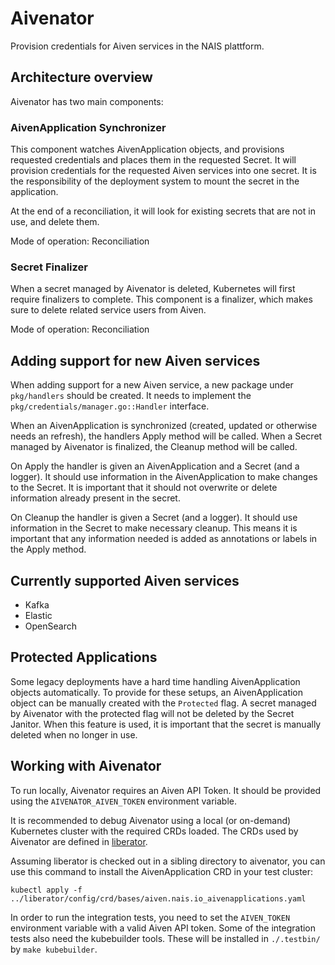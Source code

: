 Aivenator
=========

Provision credentials for Aiven services in the NAIS plattform.

Architecture overview
---------------------

Aivenator has two main components:

### AivenApplication Synchronizer

This component watches AivenApplication objects, and provisions requested credentials and places them in the requested Secret.
It will provision credentials for the requested Aiven services into one secret.
It is the responsibility of the deployment system to mount the secret in the application.

At the end of a reconciliation, it will look for existing secrets that are not in use, and delete them.

Mode of operation: Reconciliation

### Secret Finalizer

When a secret managed by Aivenator is deleted, Kubernetes will first require finalizers to complete.
This component is a finalizer, which makes sure to delete related service users from Aiven.

Mode of operation: Reconciliation

Adding support for new Aiven services
-------------------------------------

When adding support for a new Aiven service, a new package under `pkg/handlers` should be created.
It needs to implement the `pkg/credentials/manager.go::Handler` interface.

When an AivenApplication is synchronized (created, updated or otherwise needs an refresh), the handlers Apply method will be called.
When a Secret managed by Aivenator is finalized, the Cleanup method will be called.

On Apply the handler is given an AivenApplication and a Secret (and a logger).
It should use information in the AivenApplication to make changes to the Secret.
It is important that it should not overwrite or delete information already present in the secret.

On Cleanup the handler is given a Secret (and a logger).
It should use information in the Secret to make necessary cleanup.
This means it is important that any information needed is added as annotations or labels in the Apply method.


Currently supported Aiven services
----------------------------------

- Kafka
- Elastic
- OpenSearch

Protected Applications
----------------------

Some legacy deployments have a hard time handling AivenApplication objects automatically.
To provide for these setups, an AivenApplication object can be manually created with the `Protected` flag.
A secret managed by Aivenator with the protected flag will not be deleted by the Secret Janitor.
When this feature is used, it is important that the secret is manually deleted when no longer in use.

Working with Aivenator
----------------------

To run locally, Aivenator requires an Aiven API Token.
It should be provided using the `AIVENATOR_AIVEN_TOKEN` environment variable.

It is recommended to debug Aivenator using a local (or on-demand) Kubernetes cluster with the required CRDs loaded.
The CRDs used by Aivenator are defined in [liberator](https://github.com/nais/liberator).

Assuming liberator is checked out in a sibling directory to aivenator, you can use this command to install the AivenApplication CRD in your test cluster:

    kubectl apply -f ../liberator/config/crd/bases/aiven.nais.io_aivenapplications.yaml

In order to run the integration tests, you need to set the `AIVEN_TOKEN` environment variable with a valid Aiven API token.
Some of the integration tests also need the kubebuilder tools.
These will be installed in `./.testbin/` by `make kubebuilder`.
